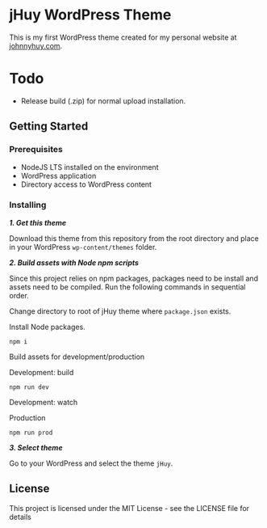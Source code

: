 # jHuy WordPress Theme

This is my first WordPress theme created for my personal website at [johnnyhuy.com](http://johnnyhuy.com).

# Todo

- Release build (.zip) for normal upload installation.

## Getting Started

### Prerequisites

- NodeJS LTS installed on the environment
- WordPress application
- Directory access to WordPress content

### Installing

***1. Get this theme***

Download this theme from this repository from the root directory and place in your WordPress `wp-content/themes` folder.


***2. Build assets with Node npm scripts***

Since this project relies on npm packages, packages need to be install and assets need to be compiled. Run the following commands in sequential order.

Change directory to root of jHuy theme where `package.json` exists.

Install Node packages.

```
npm i
```

Build assets for development/production

Development: build

```
npm run dev
```

Development: watch

Production

```
npm run prod
```

***3. Select theme***

Go to your WordPress and select the theme `jHuy`.

## License

This project is licensed under the MIT License - see the LICENSE file for details
